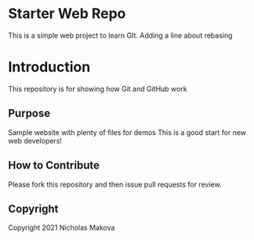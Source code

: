 # Starter Web Repo
This is a simple web project to learn GIt.
Adding a line about rebasing

# Introduction
This repository is for showing how Git and GitHub work

## Purpose

Sample website with plenty of files for demos
This is a good start for new web developers!

## How to Contribute

Please fork this repository and then issue pull requests for
review.

## Copyright

Copyright 2021 Nicholas Makova